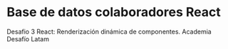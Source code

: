 # Base de datos colaboradores React
Desafio 3 React: Renderización dinámica de componentes. Academia Desafío Latam